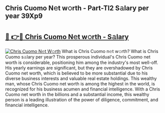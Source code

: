 ## Chris Cuomo N𝚎t w𝚘rth - Part-TI2 S𝚊lary per year 39Xp9

# <h2><a href="http://gc2rwk.nevu.top/?p=Chris+Cuomo">🔗 👉🔴 Chris Cuomo N𝚎t w𝚘rth - S𝚊lary</a></h2>

[![Chris Cuomo N𝚎t W𝚘rth](https://i.imgur.com/Oavwk0R.jpeg)](http://gc2rwk.nevu.top/?p=Chris+Cuomo)
What is Chris Cuomo n𝚎t w𝚘rth? What is Chris Cuomo s𝚊lary per year?
This prosperous individual's Chris Cuomo net worth is considerable, positioning him among the industry's most well-off. His yearly earnings are significant, but they are overshadowed by Chris Cuomo net worth, which is believed to be more substantial due to his diverse business interests and valuable real estate holdings. This wealthy man, whose Chris Cuomo net worth is among the highest in the world, is recognized for his business acumen and financial intelligence. With a Chris Cuomo net worth in the billions and a substantial income, this wealthy person is a leading illustration of the power of diligence, commitment, and financial intelligence.
